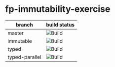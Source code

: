 # fp-immutability-exercise

| branch | build status |
|-|-|
|master  |![Build](https://github.com/bilal-fazlani/fp-immutability-exercise/workflows/Build/badge.svg?branch=master)  |
|immutable  |![Build](https://github.com/bilal-fazlani/fp-immutability-exercise/workflows/Build/badge.svg?branch=immutable)  |
|typed  |![Build](https://github.com/bilal-fazlani/fp-immutability-exercise/workflows/Build/badge.svg?branch=typed)  |
|typed-parallel  |![Build](https://github.com/bilal-fazlani/fp-immutability-exercise/workflows/Build/badge.svg?branch=typed-parallel)  |
